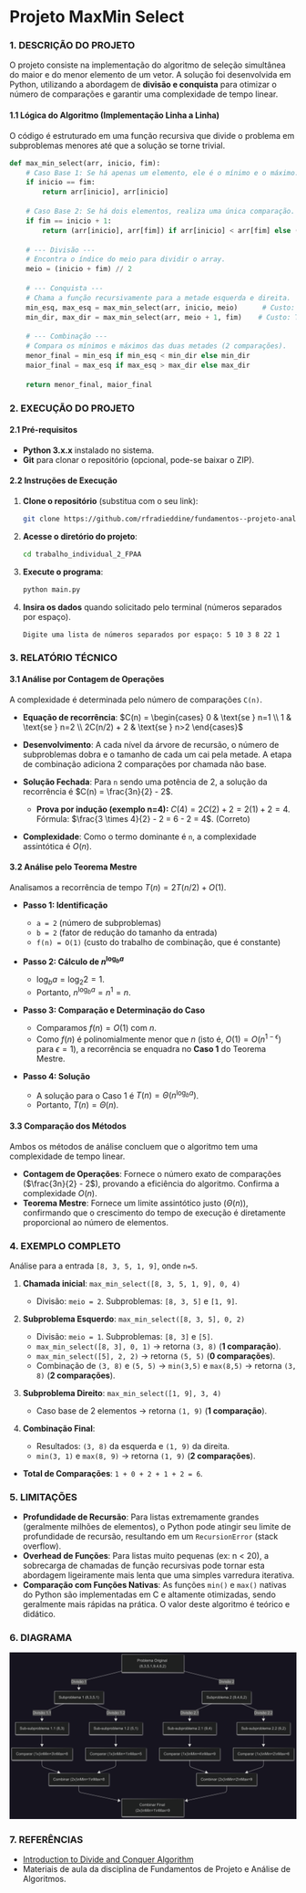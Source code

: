 # Projeto MaxMin Select

### 1. DESCRIÇÃO DO PROJETO

O projeto consiste na implementação do algoritmo de seleção simultânea do maior e do menor elemento de um vetor. A solução foi desenvolvida em Python, utilizando a abordagem de **divisão e conquista** para otimizar o número de comparações e garantir uma complexidade de tempo linear.

#### 1.1 Lógica do Algoritmo (Implementação Linha a Linha)

O código é estruturado em uma função recursiva que divide o problema em subproblemas menores até que a solução se torne trivial.

```python
def max_min_select(arr, inicio, fim):
    # Caso Base 1: Se há apenas um elemento, ele é o mínimo e o máximo.
    if inicio == fim:
        return arr[inicio], arr[inicio]

    # Caso Base 2: Se há dois elementos, realiza uma única comparação.
    if fim == inicio + 1:
        return (arr[inicio], arr[fim]) if arr[inicio] < arr[fim] else (arr[fim], arr[inicio])

    # --- Divisão ---
    # Encontra o índice do meio para dividir o array.
    meio = (inicio + fim) // 2

    # --- Conquista ---
    # Chama a função recursivamente para a metade esquerda e direita.
    min_esq, max_esq = max_min_select(arr, inicio, meio)      # Custo: T(n/2)
    min_dir, max_dir = max_min_select(arr, meio + 1, fim)    # Custo: T(n/2)

    # --- Combinação ---
    # Compara os mínimos e máximos das duas metades (2 comparações).
    menor_final = min_esq if min_esq < min_dir else min_dir
    maior_final = max_esq if max_esq > max_dir else max_dir

    return menor_final, maior_final
```

### 2. EXECUÇÃO DO PROJETO

#### 2.1 Pré-requisitos

* **Python 3.x.x** instalado no sistema.
* **Git** para clonar o repositório (opcional, pode-se baixar o ZIP).

#### 2.2 Instruções de Execução

1. **Clone o repositório** (substitua com o seu link):

    ```bash
    git clone https://github.com/rfradieddine/fundamentos--projeto-analise-algoritmo
    ```

2. **Acesse o diretório do projeto**:

    ```bash
    cd trabalho_individual_2_FPAA
    ```

3. **Execute o programa**:

    ```bash
    python main.py
    ```

4. **Insira os dados** quando solicitado pelo terminal (números separados por espaço).

    ```
    Digite uma lista de números separados por espaço: 5 10 3 8 22 1
    ```

### 3. RELATÓRIO TÉCNICO

#### 3.1 Análise por Contagem de Operações

A complexidade é determinada pelo número de comparações `C(n)`.

* **Equação de recorrência**:
    $C(n) = \begin{cases} 0 & \text{se } n=1 \\ 1 & \text{se } n=2 \\ 2C(n/2) + 2 & \text{se } n>2 \end{cases}$

* **Desenvolvimento**: A cada nível da árvore de recursão, o número de subproblemas dobra e o tamanho de cada um cai pela metade. A etapa de combinação adiciona 2 comparações por chamada não base.

* **Solução Fechada**: Para `n` sendo uma potência de 2, a solução da recorrência é $C(n) = \frac{3n}{2} - 2$.
  * **Prova por indução (exemplo n=4):**
        $C(4) = 2C(2) + 2 = 2(1) + 2 = 4$.
        Fórmula: $\frac{3 \times 4}{2} - 2 = 6 - 2 = 4$. (Correto)

* **Complexidade**: Como o termo dominante é `n`, a complexidade assintótica é $O(n)$.

#### 3.2 Análise pelo Teorema Mestre

Analisamos a recorrência de tempo $T(n) = 2T(n/2) + O(1)$.

* **Passo 1: Identificação**
  * `a = 2` (número de subproblemas)
  * `b = 2` (fator de redução do tamanho da entrada)
  * `f(n) = O(1)` (custo do trabalho de combinação, que é constante)

* **Passo 2: Cálculo de $n^{\log_b a}$**
  * $\log_b a = \log_2 2 = 1$.
  * Portanto, $n^{\log_b a} = n^1 = n$.

* **Passo 3: Comparação e Determinação do Caso**
  * Comparamos $f(n) = O(1)$ com $n$.
  * Como $f(n)$ é polinomialmente menor que $n$ (isto é, $O(1) = O(n^{1-\epsilon})$ para $\epsilon = 1$), a recorrência se enquadra no **Caso 1** do Teorema Mestre.

* **Passo 4: Solução**
  * A solução para o Caso 1 é $T(n) = \Theta(n^{\log_b a})$.
  * Portanto, $T(n) = \Theta(n)$.

#### 3.3 Comparação dos Métodos

Ambos os métodos de análise concluem que o algoritmo tem uma complexidade de tempo linear.

* **Contagem de Operações**: Fornece o número exato de comparações ($\frac{3n}{2} - 2$), provando a eficiência do algoritmo. Confirma a complexidade $O(n)$.
* **Teorema Mestre**: Fornece um limite assintótico justo ($\Theta(n)$), confirmando que o crescimento do tempo de execução é diretamente proporcional ao número de elementos.

### 4. EXEMPLO COMPLETO

Análise para a entrada `[8, 3, 5, 1, 9]`, onde `n=5`.

1. **Chamada inicial**: `max_min_select([8, 3, 5, 1, 9], 0, 4)`
    * Divisão: `meio = 2`. Subproblemas: `[8, 3, 5]` e `[1, 9]`.

2. **Subproblema Esquerdo**: `max_min_select([8, 3, 5], 0, 2)`
    * Divisão: `meio = 1`. Subproblemas: `[8, 3]` e `[5]`.
    * `max_min_select([8, 3], 0, 1)` -> retorna `(3, 8)` (**1 comparação**).
    * `max_min_select([5], 2, 2)` -> retorna `(5, 5)` (**0 comparações**).
    * Combinação de `(3, 8)` e `(5, 5)` -> `min(3,5)` e `max(8,5)` -> retorna `(3, 8)` (**2 comparações**).

3. **Subproblema Direito**: `max_min_select([1, 9], 3, 4)`
    * Caso base de 2 elementos -> retorna `(1, 9)` (**1 comparação**).

4. **Combinação Final**:
    * Resultados: `(3, 8)` da esquerda e `(1, 9)` da direita.
    * `min(3, 1)` e `max(8, 9)` -> retorna `(1, 9)` (**2 comparações**).

* **Total de Comparações**: `1 + 0 + 2 + 1 + 2 = 6`.

### 5. LIMITAÇÕES

* **Profundidade de Recursão**: Para listas extremamente grandes (geralmente milhões de elementos), o Python pode atingir seu limite de profundidade de recursão, resultando em um `RecursionError` (stack overflow).
* **Overhead de Funções**: Para listas muito pequenas (ex: n < 20), a sobrecarga de chamadas de função recursivas pode tornar esta abordagem ligeiramente mais lenta que uma simples varredura iterativa.
* **Comparação com Funções Nativas**: As funções `min()` e `max()` nativas do Python são implementadas em C e altamente otimizadas, sendo geralmente mais rápidas na prática. O valor deste algoritmo é teórico e didático.

### 6. DIAGRAMA

![Diagrama MaxMinSelect](img/Diagrama.png)

### 7. REFERÊNCIAS

* [Introduction to Divide and Conquer Algorithm
](https://www.geeksforgeeks.org/dsa/introduction-to-divide-and-conquer-algorithm/)
* Materiais de aula da disciplina de Fundamentos de Projeto e Análise de Algoritmos.
